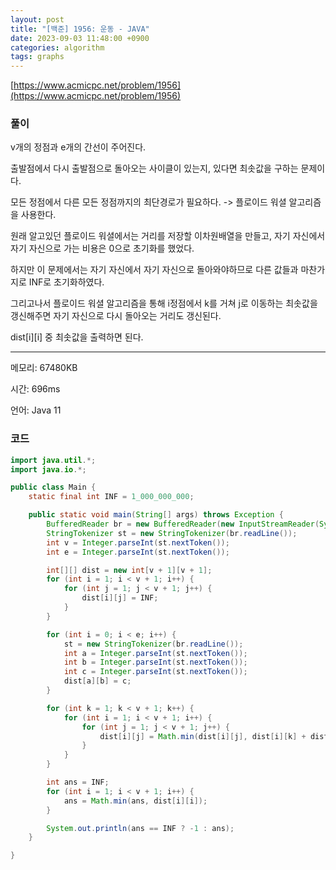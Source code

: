 ```yaml
---
layout: post
title: "[백준] 1956: 운동 - JAVA"
date: 2023-09-03 11:48:00 +0900
categories: algorithm
tags: graphs
---
```


[https://www.acmicpc.net/problem/1956](https://www.acmicpc.net/problem/1956)

### 풀이

v개의 정점과 e개의 간선이 주어진다.

출발점에서 다시 출발점으로 돌아오는 사이클이 있는지, 있다면 최솟값을 구하는 문제이다.

모든 정점에서 다른 모든 정점까지의 최단경로가 필요하다. -> 플로이드 워셜 알고리즘을 사용한다.

원래 알고있던 플로이드 워셜에서는 거리를 저장할 이차원배열을 만들고, 자기 자신에서 자기 자신으로 가는 비용은 0으로 초기화를 했었다.

하지만 이 문제에서는 자기 자신에서 자기 자신으로 돌아와야하므로 다른 값들과 마찬가지로 INF로 초기화하였다.

그리고나서 플로이드 워셜 알고리즘을 통해 i정점에서 k를 거쳐 j로 이동하는 최솟값을 갱신해주면 자기 자신으로 다시 돌아오는 거리도 갱신된다.

dist[i][i] 중 최솟값을 출력하면 된다.

---

메모리: 67480KB

시간: 696ms

언어: Java 11

### 코드

```java
import java.util.*;
import java.io.*;

public class Main {
    static final int INF = 1_000_000_000;

    public static void main(String[] args) throws Exception {
        BufferedReader br = new BufferedReader(new InputStreamReader(System.in));
        StringTokenizer st = new StringTokenizer(br.readLine());
        int v = Integer.parseInt(st.nextToken());
        int e = Integer.parseInt(st.nextToken());

        int[][] dist = new int[v + 1][v + 1];
        for (int i = 1; i < v + 1; i++) {
            for (int j = 1; j < v + 1; j++) {
                dist[i][j] = INF;
            }
        }

        for (int i = 0; i < e; i++) {
            st = new StringTokenizer(br.readLine());
            int a = Integer.parseInt(st.nextToken());
            int b = Integer.parseInt(st.nextToken());
            int c = Integer.parseInt(st.nextToken());
            dist[a][b] = c;
        }

        for (int k = 1; k < v + 1; k++) {
            for (int i = 1; i < v + 1; i++) {
                for (int j = 1; j < v + 1; j++) {
                    dist[i][j] = Math.min(dist[i][j], dist[i][k] + dist[k][j]);
                }
            }
        }

        int ans = INF;
        for (int i = 1; i < v + 1; i++) {
            ans = Math.min(ans, dist[i][i]);
        }

        System.out.println(ans == INF ? -1 : ans);
    }

}
```
